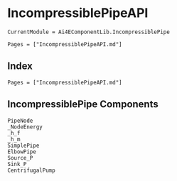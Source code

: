 # IncompressiblePipeAPI

```@meta
CurrentModule = Ai4EComponentLib.IncompressiblePipe
```

```@contents
Pages = ["IncompressiblePipeAPI.md"]
```

## Index

```@index
Pages = ["IncompressiblePipeAPI.md"]
```

## IncompressiblePipe Components

```@docs
PipeNode
_NodeEnergy
_h_f
_h_m
SimplePipe
ElbowPipe
Source_P
Sink_P
CentrifugalPump
```

